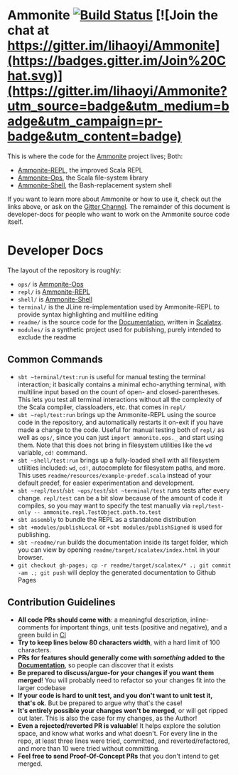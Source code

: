 # Ammonite [![Build Status](https://travis-ci.org/lihaoyi/Ammonite.svg)](https://travis-ci.org/lihaoyi/Ammonite) [![Join the chat at https://gitter.im/lihaoyi/Ammonite](https://badges.gitter.im/Join%20Chat.svg)](https://gitter.im/lihaoyi/Ammonite?utm_source=badge&utm_medium=badge&utm_campaign=pr-badge&utm_content=badge)

This is where the code for the [Ammonite](http://lihaoyi.github.io/Ammonite) project lives; Both:

- [Ammonite-REPL](http://lihaoyi.github.io/Ammonite), the improved Scala REPL
- [Ammonite-Ops](http://lihaoyi.github.io/Ammonite/#Ammonite-Ops), the Scala file-system library
- [Ammonite-Shell](http://lihaoyi.github.io/Ammonite/#Ammonite-Shell), the Bash-replacement system shell

If you want to learn more about Ammonite or how to use it, check out the links above, or ask on the [Gitter Channel](https://gitter.im/lihaoyi/Ammonite). The remainder of this document is developer-docs for people who want to work on the Ammonite source code itself.

# Developer Docs

The layout of the repository is roughly:

- `ops/` is [Ammonite-Ops](http://lihaoyi.github.io/Ammonite/#Ammonite-Ops)
- `repl/` is [Ammonite-REPL](http://lihaoyi.github.io/Ammonite)
- `shell/` is [Ammonite-Shell](http://lihaoyi.github.io/Ammonite/#Ammonite-Shell)
- `terminal/` is the JLine re-implementation used by Ammonite-REPL to provide syntax highlighting and multiline editing
- `readme/` is the source code for the [Documentation](http://lihaoyi.github.io/Ammonite/#Ammonite-Ops), written in [Scalatex](http://lihaoyi.github.io/Scalatex/).
- `modules/` is a synthetic project used for publishing, purely intended to exclude the readme

## Common Commands

- `sbt ~terminal/test:run` is useful for manual testing the terminal interaction; it basically contains a minimal echo-anything terminal, with multiline input based on the count of open- and closed-parentheses. This lets you test all terminal interactions without all the complexity of the Scala compiler, classloaders, etc. that comes in `repl/`
- `sbt ~repl/test:run` brings up the Ammonite-REPL using the source code in the repository, and automatically restarts it on-exit if you have made a change to the code. Useful for manual testing both of `repl/` as well as `ops/`, since you can just `import ammonite.ops._` and start using them. Note that this does not bring in filesystem utilities like the `wd` variable, `cd!` command.
- `sbt ~shell/test:run` brings up a fully-loaded shell with all filesystem utilities included: `wd`, `cd!`, autocomplete for filesystem paths, and more. This uses `readme/resources/example-predef.scala` instead of your default predef, for easier experimentation and development.
- `sbt ~repl/test`/`sbt ~ops/test`/`sbt ~terminal/test`  runs tests after every change. `repl/test` can be a bit slow because of the amount of code it compiles, so you may want to specify the test manually via `repl/test-only -- ammonite.repl.TestObject.path.to.test`
- `sbt assembly` to bundle the REPL as a standalone distribution
- `sbt +modules/publishLocal` or `+sbt modules/publishSigned` is used for publishing.
- `sbt ~readme/run` builds the documentation inside its target folder, which you can view by opening `readme/target/scalatex/index.html` in your browser.
- `git checkout gh-pages; cp -r readme/target/scalatex/* .; git commit -am .; git push` will deploy the generated documentation to Github Pages

## Contribution Guidelines

- **All code PRs should come with**: a meaningful description, inline-comments for important things, unit tests (positive and negative), and a green build in [CI](https://travis-ci.org/lihaoyi/Ammonite)
- **Try to keep lines below 80 characters width**, with a hard limit of 100 characters.
- **PRs for features should generally come with *something* added to the [Documentation](http://lihaoyi.github.io/Ammonite)**, so people can discover that it exists
- **Be prepared to discuss/argue-for your changes if you want them merged**! You will probably need to refactor so your changes fit into the larger codebase
- **If your code is hard to unit test, and you don't want to unit test it, that's ok**. But be prepared to argue why that's the case!
- **It's entirely possible your changes won't be merged**, or will get ripped out later. This is also the case for my changes, as the Author!
- **Even a rejected/reverted PR is valuable**! It helps explore the solution space, and know what works and what doesn't. For every line in the repo, at least three lines were tried, committed, and reverted/refactored, and more than 10 were tried without committing.
- **Feel free to send Proof-Of-Concept PRs** that you don't intend to get merged.
